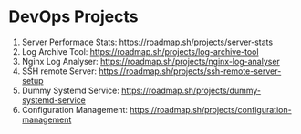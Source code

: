 # DevOps Projects

1. Server Performace Stats: https://roadmap.sh/projects/server-stats
2. Log Archive Tool: https://roadmap.sh/projects/log-archive-tool
3. Nginx Log Analyser: https://roadmap.sh/projects/nginx-log-analyser
4. SSH remote Server: https://roadmap.sh/projects/ssh-remote-server-setup
5. Dummy Systemd Service: https://roadmap.sh/projects/dummy-systemd-service
6. Configuration Management: https://roadmap.sh/projects/configuration-management
